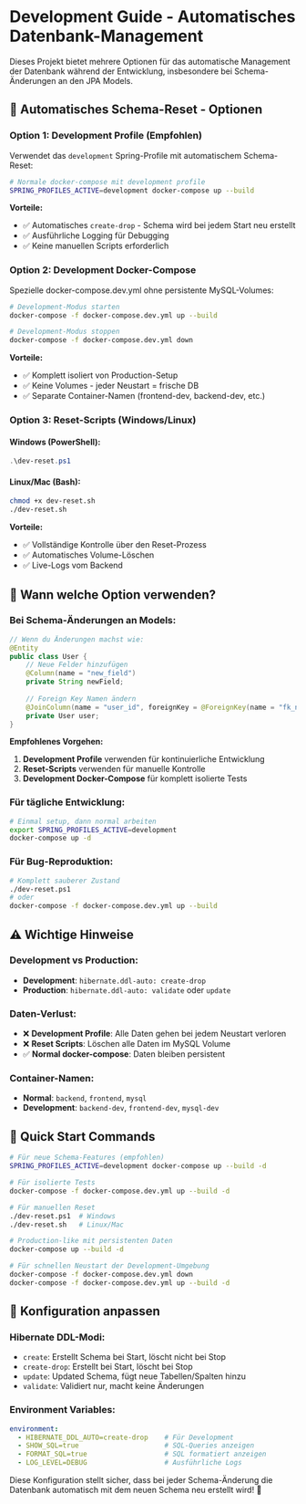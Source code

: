# Development Guide - Automatisches Datenbank-Management

Dieses Projekt bietet mehrere Optionen für das automatische Management der Datenbank während der Entwicklung, insbesondere bei Schema-Änderungen an den JPA Models.

## 🔄 Automatisches Schema-Reset - Optionen

### **Option 1: Development Profile (Empfohlen)**
Verwendet das `development` Spring-Profile mit automatischem Schema-Reset:

```bash
# Normale docker-compose mit development profile
SPRING_PROFILES_ACTIVE=development docker-compose up --build
```

**Vorteile:**
- ✅ Automatisches `create-drop` - Schema wird bei jedem Start neu erstellt
- ✅ Ausführliche Logging für Debugging
- ✅ Keine manuellen Scripts erforderlich

### **Option 2: Development Docker-Compose**
Spezielle docker-compose.dev.yml ohne persistente MySQL-Volumes:

```bash
# Development-Modus starten
docker-compose -f docker-compose.dev.yml up --build

# Development-Modus stoppen
docker-compose -f docker-compose.dev.yml down
```

**Vorteile:**
- ✅ Komplett isoliert von Production-Setup
- ✅ Keine Volumes - jeder Neustart = frische DB
- ✅ Separate Container-Namen (frontend-dev, backend-dev, etc.)

### **Option 3: Reset-Scripts (Windows/Linux)**

#### Windows (PowerShell):
```powershell
.\dev-reset.ps1
```

#### Linux/Mac (Bash):
```bash
chmod +x dev-reset.sh
./dev-reset.sh
```

**Vorteile:**
- ✅ Vollständige Kontrolle über den Reset-Prozess
- ✅ Automatisches Volume-Löschen
- ✅ Live-Logs vom Backend

## 🎯 Wann welche Option verwenden?

### **Bei Schema-Änderungen an Models:**
```java
// Wenn du Änderungen machst wie:
@Entity
public class User {
    // Neue Felder hinzufügen
    @Column(name = "new_field")
    private String newField;
    
    // Foreign Key Namen ändern
    @JoinColumn(name = "user_id", foreignKey = @ForeignKey(name = "fk_new_name"))
    private User user;
}
```

**Empfohlenes Vorgehen:**
1. **Development Profile** verwenden für kontinuierliche Entwicklung
2. **Reset-Scripts** verwenden für manuelle Kontrolle
3. **Development Docker-Compose** für komplett isolierte Tests

### **Für tägliche Entwicklung:**
```bash
# Einmal setup, dann normal arbeiten
export SPRING_PROFILES_ACTIVE=development
docker-compose up -d
```

### **Für Bug-Reproduktion:**
```bash
# Komplett sauberer Zustand
./dev-reset.ps1
# oder
docker-compose -f docker-compose.dev.yml up --build
```

## ⚠️ **Wichtige Hinweise**

### **Development vs Production:**
- **Development**: `hibernate.ddl-auto: create-drop` 
- **Production**: `hibernate.ddl-auto: validate` oder `update`

### **Daten-Verlust:**
- ❌ **Development Profile**: Alle Daten gehen bei jedem Neustart verloren
- ❌ **Reset Scripts**: Löschen alle Daten im MySQL Volume
- ✅ **Normal docker-compose**: Daten bleiben persistent

### **Container-Namen:**
- **Normal**: `backend`, `frontend`, `mysql`
- **Development**: `backend-dev`, `frontend-dev`, `mysql-dev`

## 🚀 **Quick Start Commands**

```bash
# Für neue Schema-Features (empfohlen)
SPRING_PROFILES_ACTIVE=development docker-compose up --build -d

# Für isolierte Tests
docker-compose -f docker-compose.dev.yml up --build -d

# Für manuellen Reset
./dev-reset.ps1  # Windows
./dev-reset.sh   # Linux/Mac

# Production-like mit persistenten Daten
docker-compose up --build -d

# Für schnellen Neustart der Development-Umgebung
docker-compose -f docker-compose.dev.yml down
docker-compose -f docker-compose.dev.yml up --build -d
```

## 🔧 **Konfiguration anpassen**

### Hibernate DDL-Modi:
- `create`: Erstellt Schema bei Start, löscht nicht bei Stop
- `create-drop`: Erstellt bei Start, löscht bei Stop  
- `update`: Updated Schema, fügt neue Tabellen/Spalten hinzu
- `validate`: Validiert nur, macht keine Änderungen

### Environment Variables:
```yaml
environment:
  - HIBERNATE_DDL_AUTO=create-drop    # Für Development
  - SHOW_SQL=true                     # SQL-Queries anzeigen  
  - FORMAT_SQL=true                   # SQL formatiert anzeigen
  - LOG_LEVEL=DEBUG                   # Ausführliche Logs
```

Diese Konfiguration stellt sicher, dass bei jeder Schema-Änderung die Datenbank automatisch mit dem neuen Schema neu erstellt wird! 🎯 
